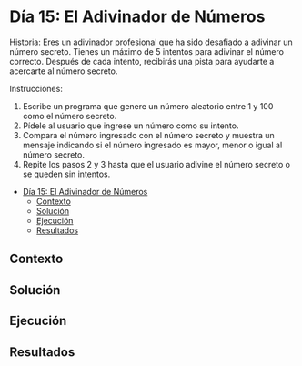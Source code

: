 # Día 15: El Adivinador de Números

Historia: Eres un adivinador profesional que ha sido desafiado a adivinar un número secreto. Tienes un máximo de 5 intentos para adivinar el número correcto. Después de cada intento, recibirás una pista para ayudarte a acercarte al número secreto.

Instrucciones:

1. Escribe un programa que genere un número aleatorio entre 1 y 100 como el número secreto.
2. Pídele al usuario que ingrese un número como su intento.
3. Compara el número ingresado con el número secreto y muestra un mensaje indicando si el número ingresado es mayor, menor o igual al número secreto.
4. Repite los pasos 2 y 3 hasta que el usuario adivine el número secreto o se queden sin intentos.

- [Día 15: El Adivinador de Números](#día-15-el-adivinador-de-números)
  - [Contexto](#contexto)
  - [Solución](#solución)
  - [Ejecución](#ejecución)
  - [Resultados](#resultados)

## Contexto

## Solución

## Ejecución

## Resultados
